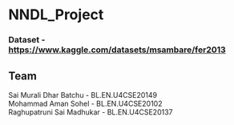 # NNDL_Project
### Dataset - https://www.kaggle.com/datasets/msambare/fer2013
## Team 
Sai Murali Dhar Batchu - BL.EN.U4CSE20149 <br>
Mohammad Aman Sohel - BL.EN.U4CSE20102 <br>
Raghupatruni Sai Madhukar - BL.EN.U4CSE20137 <br>
